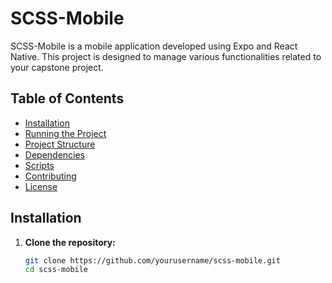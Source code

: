# SCSS-Mobile

SCSS-Mobile is a mobile application developed using Expo and React Native. This project is designed to manage various functionalities related to your capstone project. 

## Table of Contents

- [Installation](#installation)
- [Running the Project](#running-the-project)
- [Project Structure](#project-structure)
- [Dependencies](#dependencies)
- [Scripts](#scripts)
- [Contributing](#contributing)
- [License](#license)

## Installation

1. **Clone the repository:**

   ```bash
   git clone https://github.com/yourusername/scss-mobile.git
   cd scss-mobile
